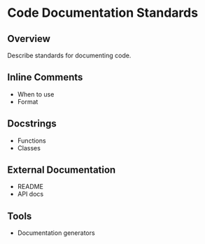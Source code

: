 # Code Documentation Standards

## Overview
Describe standards for documenting code.

## Inline Comments
- When to use
- Format

## Docstrings
- Functions
- Classes

## External Documentation
- README
- API docs

## Tools
- Documentation generators
